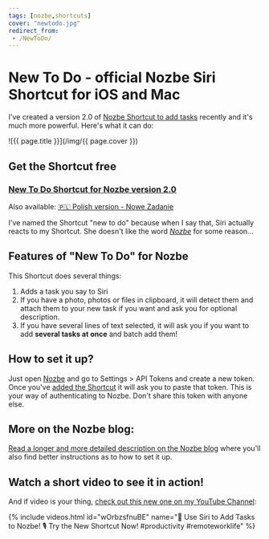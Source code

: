 ```yaml
---
tags: [nozbe,shortcuts]
cover: "newtodo.jpg"
redirect_from:
 - /NewToDo/
---
```


# New To Do - official Nozbe Siri Shortcut for iOS and Mac

I've created a version 2.0 of [Nozbe Shortcut to add tasks](/nozbe-add/) recently and it's much more powerful. Here's what it can do:

<!--More-->

![{{ page.title }}](/img/{{ page.cover }})

## Get the Shortcut free

### [New To Do Shortcut for Nozbe version 2.0][s]

Also available: [🇵🇱 Polish version - Nowe Zadanie][sp]

I've named the Shortcut "new to do" because when I say that, Siri actually reacts to my Shortcut. She doesn't like the word *[Nozbe][n]* for some reason…

## Features of "New To Do" for Nozbe

This Shortcut does several things:

1. Adds a task you say to Siri
2. If you have a photo, photos or files in clipboard, it will detect them and attach them to your new task if you want and ask you for optional description.
3. If you have several lines of text selected, it will ask you if you want to add **several tasks at once** and batch add them!

## How to set it up?

Just open [Nozbe][n] and go to Settings > API Tokens and create a new token. Once you've [added the Shortcut][s] it will ask you to paste that token. This is your way of authenticating to Nozbe. Don't share this token with anyone else.

## More on the Nozbe blog:

[Read a longer and more detailed description on the Nozbe blog][nb] where you'll also find better instructions as to how to set it up.

## Watch a short video to see it in action!

And if video is your thing, [check out this new one on my YouTube Channel](https://michael.gratis/y):

{% include videos.html id="wOrbzsfnuBE" name="🚀 Use Siri to Add Tasks to Nozbe! 🎙️ Try the New Shortcut Now! #productivity #remoteworklife" %}

[nb]: https://nozbe.com/blog/new-to-do-nozbe-siri-shortcut-for-ios-and-mac/
[s]: https://www.icloud.com/shortcuts/15dd293f661e4ec0a3a0732a619d140b

[sp]: https://www.icloud.com/shortcuts/15066aa77c76430d865358b8d6013b9f

[n]: https://michael.gratis/nozbe
[np]: https://michael.gratis/nozbepersonal